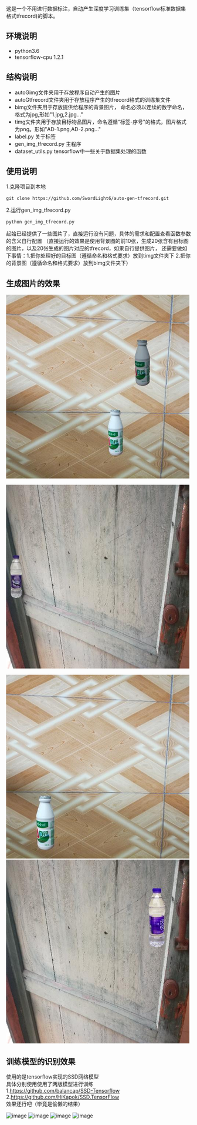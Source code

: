 这是一个不用进行数据标注，自动产生深度学习训练集（tensorflow标准数据集格式tfrecord)的脚本。
## 环境说明
- python3.6
- tensorflow-cpu 1.2.1

## 结构说明
- autoGimg文件夹用于存放程序自动产生的图片
- autoGtfrecord文件夹用于存放程序产生的tfrecord格式的训练集文件
- bimg文件夹用于存放提供给程序的背景图片，
   命名必须以连续的数字命名，格式为jpg,形如"1.jpg,2.jpg..."
- timg文件夹用于存放目标物品图片，命名遵循“标签-序号"的格式，图片格式为png。形如"AD-1.png,AD-2.png..."
- label.py 关于标签
- gen_img_tfrecord.py 主程序
- dataset_utils.py tensorflow中一些关于数据集处理的函数
## 使用说明
1.克隆项目到本地
```
git clone https://github.com/SwordLight6/auto-gen-tfrecord.git
```


2.运行gen_img_tfrecord.py

```
python gen_img_tfrecord.py
```
起始已经提供了一些图片了，直接运行没有问题，具体的需求和配置查看函数参数的含义自行配置
（直接运行的效果是使用背景图的前10张，生成20张含有目标图的图片，以及20张生成的图片对应的tfrecord，如果自行提供图片，
还需要做如下事情：1.把你处理好的目标图（遵循命名和格式要求）放到timg文件夹下 2.把你的背景图（遵循命名和格式要求）放到bimg文件夹下）


## 生成图片的效果




![image](https://raw.githubusercontent.com/SwordLight6/auto-gen-tfrecord/master/autoGimg/000000.jpg)

![image](https://raw.githubusercontent.com/SwordLight6/auto-gen-tfrecord/master/autoGimg/000003.jpg)

![image](https://raw.githubusercontent.com/SwordLight6/auto-gen-tfrecord/master/autoGimg/000009.jpg)
![image](https://raw.githubusercontent.com/SwordLight6/auto-gen-tfrecord/master/autoGimg/000012.jpg)

## 训练模型的识别效果
使用的是tensorflow实现的SSD网络模型  
具体分别使用使用了两版模型进行训练  
1.https://github.com/balancap/SSD-Tensorflow  
2.https://github.com/HiKapok/SSD.TensorFlow  
 效果还行吧（毕竟是偷懒的结果）  
 
![image](https://raw.githubusercontent.com/SwordLight6/blog-photos/master/photos/ssd/1.jpg)
![image](https://raw.githubusercontent.com/SwordLight6/blog-photos/master/photos/ssd/2.png)
![image](https://raw.githubusercontent.com/SwordLight6/blog-photos/master/photos/ssd/3.png)
![image](https://raw.githubusercontent.com/SwordLight6/blog-photos/master/photos/ssd/4.png)

 




